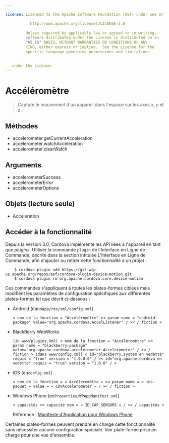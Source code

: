 ```yaml
---

license: Licensed to the Apache Software Foundation (ASF) under one or more contributor license agreements. See the NOTICE file distributed with this work for additional information regarding copyright ownership. The ASF licenses this file to you under the Apache License, Version 2.0 (the "License"); you may not use this file except in compliance with the License. You may obtain a copy of the License at

           http://www.apache.org/licenses/LICENSE-2.0
    
         Unless required by applicable law or agreed to in writing,
         software distributed under the License is distributed on an
         "AS IS" BASIS, WITHOUT WARRANTIES OR CONDITIONS OF ANY
         KIND, either express or implied.  See the License for the
         specific language governing permissions and limitations
    

   under the License.
---
```


# Accéléromètre

> Capture le mouvement d'un appareil dans l'espace sur les axes *x*, *y* et *z* .

## Méthodes

*   accelerometer.getCurrentAcceleration
*   accelerometer.watchAcceleration
*   accelerometer.clearWatch

## Arguments

*   accelerometerSuccess
*   accelerometerError
*   accelerometerOptions

## Objets (lecture seule)

*   Acceleration

## Accéder à la fonctionnalité

Depuis la version 3.0, Cordova implémente les API liées à l'appareil en tant que *plugins*. Utiliser la commande `plugin` de l'Interface en Ligne de Commande, décrite dans la section intitulée L'Interface en Ligne de Commande, afin d'ajouter ou retirer cette fonctionnalité à un projet :

        $ cordova plugin add https://git-wip-us.apache.org/repos/asf/cordova-plugin-device-motion.git
        $ cordova plugin rm org.apache.cordova.core.device-motion
    

Ces commandes s'appliquent à toutes les plates-formes ciblées mais modifient les paramètres de configuration spécifiques aux différentes plates-formes tel que décrit ci-dessous :

*   Android (dans`app/res/xml/config.xml`)
    
        < nom de la fonction = "Accéléromètre" >< param name = "android-package" value="org.apache.cordova.AccelListener" / >< / fiction >
        

*   BlackBerry WebWorks
    
        (in www/plugins.Xml) < nom de la fonction = "Accéléromètre" >< param name = "blackberry-package" value="org.apache.cordova.accelerometer.Accelerometer" / >< / fiction > (dans www/config.xml) < id="blackberry.system en vedette" requis = "true" version = "1.0.0.0" / >< id="org.apache.cordova en vedette" requis = "true" version = "1.0.0" / >
        

*   iOS (en`config.xml`)
    
        < nom de la fonction = « Accéléromètre » >< param name = « ios-paquet » value = « CDVAccelerometer » / >< / fiction >
        

*   Windows Phone (en`Properties/WPAppManifest.xml`)
    
        < capacités >< capacité nom = « ID_CAP_SENSORS » / >< / capacités >
        
    
    Référence : [Manifeste d'Application pour Windows Phone][1]

 [1]: http://msdn.microsoft.com/en-us/library/ff769509%28v=vs.92%29.aspx

Certaines plates-formes peuvent prendre en charge cette fonctionnalité sans nécessiter aucune configuration spéciale. Voir plate-forme prise en charge pour une vue d'ensemble.